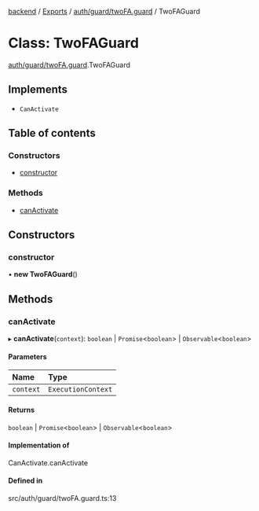 [backend](../README.md) / [Exports](../modules.md) / [auth/guard/twoFA.guard](../modules/auth_guard_twoFA_guard.md) / TwoFAGuard

# Class: TwoFAGuard

[auth/guard/twoFA.guard](../modules/auth_guard_twoFA_guard.md).TwoFAGuard

## Implements

- `CanActivate`

## Table of contents

### Constructors

- [constructor](auth_guard_twoFA_guard.TwoFAGuard.md#constructor)

### Methods

- [canActivate](auth_guard_twoFA_guard.TwoFAGuard.md#canactivate)

## Constructors

### constructor

• **new TwoFAGuard**()

## Methods

### canActivate

▸ **canActivate**(`context`): `boolean` \| `Promise`<`boolean`\> \| `Observable`<`boolean`\>

#### Parameters

| Name | Type |
| :------ | :------ |
| `context` | `ExecutionContext` |

#### Returns

`boolean` \| `Promise`<`boolean`\> \| `Observable`<`boolean`\>

#### Implementation of

CanActivate.canActivate

#### Defined in

src/auth/guard/twoFA.guard.ts:13
